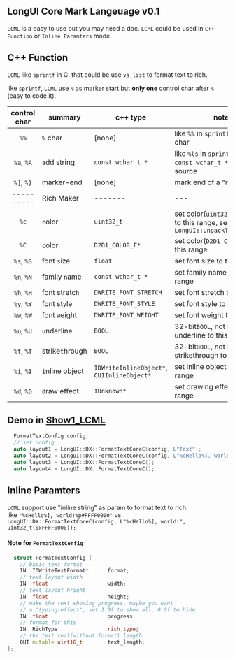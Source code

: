 ## LongUI Core Mark Langeuage v0.1

`LCML` is a easy to use but you may need a doc.
`LCML` could be used in `C++ Function` or `Inline Paramters` mode.

## C++ Function
`LCML` like `sprintf` in C, that could be use `va_list` to format text to rich.  

like `sprintf`, `LCML` use `%` as marker start but **only one** control char after `%`
(easy to code it).  
  
control char|summary|c++ type|note
:----------:|-------|--------|----
`%%`|`%` char|\[none\]|like `%%` in `sprintf`, as a '%' char
`%a`, `%A`|`a`dd string|`const wchar_t *`|like `%ls` in `sprintf`, Add a `const wchar_t *` string to source
`%]`, `%}`|marker-end|\[none\]|mark end of a "rich marker"
----------|Rich Maker|-------|---
`%c`|`c`olor|`uint32_t`|set color(`uint32_t` in ARGB) to this range, see `LongUI::UnpackTheColorARGB`
`%C`|`c`olor|`D2D1_COLOR_F*`|set color(`D2D1_COLOR_F`) to this range
`%s`, `%S`|font `s`ize|`float`|set font size to this tange
`%n`, `%N`|family `n`ame|`const wchar_t *`|set family name to this range
`%h`, `%H`|font stretc`h`|`DWRITE_FONT_STRETCH`|set font stretch to this range
`%y`, `%Y`|font st`y`le|`DWRITE_FONT_STYLE`|set font style to this range
`%w`, `%W`|font `w`eight|`DWRITE_FONT_WEIGHT`|set font weight to this range
`%u`, `%U`|`u`nderline|`BOOL`|32-bit`BOOL`, not `bool`, set underline to this range
`%t`, `%T`|strike`t`hrough|`BOOL`|32-bit`BOOL`, not `bool`, set strikethrough to this range
`%i`, `%I`|`i`nline object|`IDWriteInlineObject*`, `CUIInlineObject*`|set inline object to this range
`%d`, `%D`|`d`raw effect|`IUnknown*`|set drawing effect to this range


## Demo in [Show1_LCML](../demos/Show1_LCML)
```cpp
  FormatTextConfig config;
  // set config
  auto layout1 = LongUI::DX::FormatTextCoreC(config, L"Text");
  auto layout2 = LongUI::DX::FormatTextCoreC(config, L"%cHello%], world!", uint32_t(0xFFFF0000));
  auto layout3 = LongUI::DX::FormatTextCoreC();
  auto layout4 = LongUI::DX::FormatTextCoreC();
```

## Inline Paramters
`LCML` support use "inline string" as param to format text to rich.  
like `"%cHello%], world!%p#FFFF0000"` vs `LongUI::DX::FormatTextCoreC(config, L"%cHello%], world!", uint32_t(0xFFFF0000));`  
  

#### Note for `FormatTextConfig`
```cpp
  struct FormatTextConfig {
    // basic text format
    IN  IDWriteTextFormat*      format;
    // text layout width
    IN  float                   width;
    // text layout hright
    IN  float                   height;
    // make the text showing progress, maybe you want
    // a "typing-effect", set 1.0f to show all, 0.0f to hide
    IN  float                   progress;
    // format for this
    IN  RichType                rich_type;
    // the text real(without format) length
    OUT mutable uint16_t        text_length;
};
```